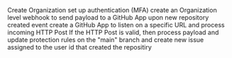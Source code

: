Create Organization
set up authentication (MFA)
create an Organization level webhook to send payload to a GitHub App upon new repository created event
create a GitHub App to listen on a specific URL and process incoming HTTP Post
If the HTTP Post is valid, then process payload and update protection rules on the "main" branch and create new issue assigned to the user id that created the repositiry
